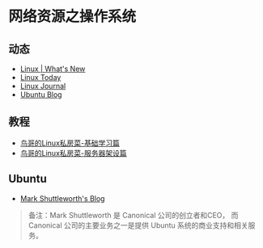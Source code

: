 # 网络资源之操作系统

## 动态

- [Linux | What's New](https://www.linux.org/whats-new/)
- [Linux Today](https://www.linuxtoday.com/)
- [Linux Journal](https://www.linuxjournal.com/)
- [Ubuntu Blog](https://ubuntu.com/blog)

## 教程

- [鸟哥的Linux私房菜-基础学习篇](http://cn.linux.vbird.org/linux_basic/linux_basic.php)
- [鸟哥的Linux私房菜-服务器架设篇](http://cn.linux.vbird.org/linux_server/)

## Ubuntu

- [Mark Shuttleworth's Blog](https://www.markshuttleworth.com/)

> 备注：Mark Shuttleworth 是 Canonical 公司的创立者和CEO，
> 而 Canonical 公司的主要业务之一是提供 Ubuntu 系统的商业支持和相关服务。
